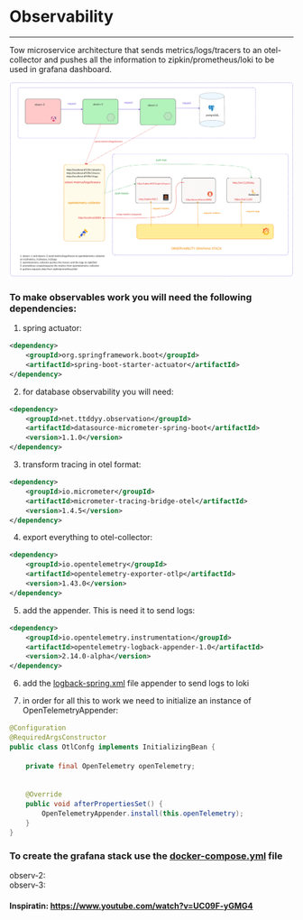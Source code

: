 # Observability

---

Tow microservice architecture that sends metrics/logs/tracers to an otel-collector and pushes all the
information to zipkin/prometheus/loki to be used in grafana dashboard.

![achitecture.png](achitecture.png)


### To make observables work you will need the following dependencies:

1. spring actuator:
````xml
<dependency>
    <groupId>org.springframework.boot</groupId>
    <artifactId>spring-boot-starter-actuator</artifactId>
</dependency>
````
2. for database observability you will need:
````xml
<dependency>
    <groupId>net.ttddyy.observation</groupId>
    <artifactId>datasource-micrometer-spring-boot</artifactId>
    <version>1.1.0</version>
</dependency>
````
3. transform tracing in otel format:
````xml
<dependency>
    <groupId>io.micrometer</groupId>
    <artifactId>micrometer-tracing-bridge-otel</artifactId>
    <version>1.4.5</version>
</dependency>
````
4. export everything to otel-collector:
````xml
<dependency>
    <groupId>io.opentelemetry</groupId>
    <artifactId>opentelemetry-exporter-otlp</artifactId>
    <version>1.43.0</version>
</dependency>
````
5. add the appender. This is need it to send logs:
```xml
<dependency>
    <groupId>io.opentelemetry.instrumentation</groupId>
    <artifactId>opentelemetry-logback-appender-1.0</artifactId>
    <version>2.14.0-alpha</version>
</dependency>
```
6. add the [logback-spring.xml](src/main/resources/logback-spring.xml) file appender to send logs to loki

7. in order for all this to work we need to initialize an instance of OpenTelemetryAppender:
```java
@Configuration
@RequiredArgsConstructor
public class OtlConfg implements InitializingBean {

    private final OpenTelemetry openTelemetry;


    @Override
    public void afterPropertiesSet() {
        OpenTelemetryAppender.install(this.openTelemetry);
    }
}
```

### To create the grafana stack use the [docker-compose.yml](docker-compose.yml) file

observ-2:
<br>
observ-3:

#### Inspiratin: https://www.youtube.com/watch?v=UC09F-yGMG4

